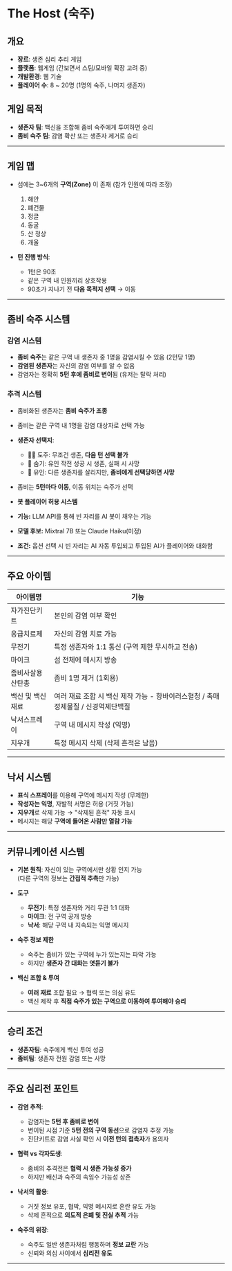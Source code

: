 # The Host (숙주)

## 개요

- **장르**: 생존 심리 추리 게임  
- **플랫폼**: 웹게임 (간보면서 스팀/모바일 확장 고려 중)  
- **개발환경**: 웹 기술  
- **플레이어 수**: 8 ~ 20명 (1명의 숙주, 나머지 생존자)

## 게임 목적

- **생존자 팀**: 백신을 조합해 좀비 숙주에게 투여하면 승리
- **좀비 숙주 팀**: 감염 확산 또는 생존자 제거로 승리

---

## 게임 맵

- 섬에는 3~6개의 **구역(Zone)** 이 존재 (참가 인원에 따라 조정)
  1. 해안
  2. 폐건물
  3. 정글
  4. 동굴
  5. 산 정상
  6. 개울

- **턴 진행 방식**:  
  - 1턴은 90초  
  - 같은 구역 내 인원끼리 상호작용  
  - 90초가 지나기 전 **다음 목적지 선택** → 이동

---

## 좀비 숙주 시스템

### 감염 시스템

- **좀비 숙주**는 같은 구역 내 생존자 중 1명을 감염시킬 수 있음 (2턴당 1명)
- **감염된 생존자**는 자신의 감염 여부를 알 수 없음
- 감염자는 정확히 **5턴 후에 좀비로 변이**됨 (유저는 탈락 처리)

### 추격 시스템

- 좀비화된 생존자는 **좀비 숙주가 조종**
- 좀비는 같은 구역 내 1명을 감염 대상자로 선택 가능
- **생존자 선택지**:
  - 🏃‍♂️ 도주: 무조건 생존, **다음 턴 선택 불가**
  - 🙈 숨기: 유인 작전 성공 시 생존, 실패 시 사망
  - 🎯 유인: 다른 생존자를 살리지만, **좀비에게 선택당하면 사망**

- 좀비는 **5턴마다 이동**, 이동 위치는 숙주가 선택

- **봇 플레이어 허용 시스템**
- **기능:** LLM API를 통해 빈 자리를 AI 봇이 채우는 기능
- **모델 후보:** Mixtral 7B 또는 Claude Haiku(미정)
- **조건:** 옵션 선택 시 빈 자리는 AI 자동 투입되고 투입된 AI가 플레이어와 대화함


---

## 주요 아이템

| 아이템명 | 기능 |
|----------|------|
| 자가진단키트 | 본인의 감염 여부 확인 |
| 응급치료제 | 자신의 감염 치료 가능 |
| 무전기 | 특정 생존자와 1:1 통신 (구역 제한 무시하고 전송) |
| 마이크 | 섬 전체에 메시지 방송 |
| 좀비사살용산탄총 | 좀비 1명 제거 (1회용) |
| 백신 및 백신재료 | 여러 재료 조합 시 백신 제작 가능 - 항바이러스혈청 / 촉매정제물질 / 신경억제단백질 |
| 낙서스프레이 | 구역 내 메시지 작성 (익명) |
| 지우개 | 특정 메시지 삭제 (삭제 흔적은 남음) |

---

## 낙서 시스템

- **표식 스프레이**를 이용해 구역에 메시지 작성 (무제한)
- **작성자는 익명**, 자발적 서명은 허용 (거짓 가능)
- **지우개**로 삭제 가능 → "삭제된 흔적" 자동 표시
- 메시지는 해당 **구역에 들어온 사람만 열람 가능**

---

## 커뮤니케이션 시스템

- **기본 원칙**: 자신이 있는 구역에서만 상황 인지 가능  
  (다른 구역의 정보는 **간접적 추측**만 가능)

- **도구**
  - **무전기**: 특정 생존자와 거리 무관 1:1 대화
  - **마이크**: 전 구역 공개 방송
  - **낙서**: 해당 구역 내 지속되는 익명 메시지

- **숙주 정보 제한**
  - 숙주는 좀비가 있는 구역에 누가 있는지는 파악 가능  
  - 하지만 **생존자 간 대화는 엿듣기 불가**

- **백신 조합 & 투여**
  - **여러 재료** 조합 필요 → 협력 또는 의심 유도
  - 백신 제작 후 **직접 숙주가 있는 구역으로 이동하여 투여해야 승리**

---

## 승리 조건

- **생존자팀**: 숙주에게 백신 투여 성공
- **좀비팀**: 생존자 전원 감염 또는 사망

---

## 주요 심리전 포인트

- **감염 추적**:
  - 감염자는 **5턴 후 좀비로 변이**
  - 변이된 시점 기준 **5턴 전의 구역 동선**으로 감염자 추정 가능
  - 진단키트로 감염 사실 확인 시 **이전 턴의 접촉자**가 용의자

- **협력 vs 각자도생**:
  - 좀비의 추격전은 **협력 시 생존 가능성 증가**
  - 하지만 배신과 숙주의 속임수 가능성 상존

- **낙서의 활용**:
  - 거짓 정보 유포, 협박, 익명 메시지로 혼란 유도 가능
  - 삭제 흔적으로 **의도적 은폐 및 진실 추적** 가능

- **숙주의 위장**:
  - 숙주도 일반 생존자처럼 행동하며 **정보 교란** 가능
  - 신뢰와 의심 사이에서 **심리전 유도**

---
